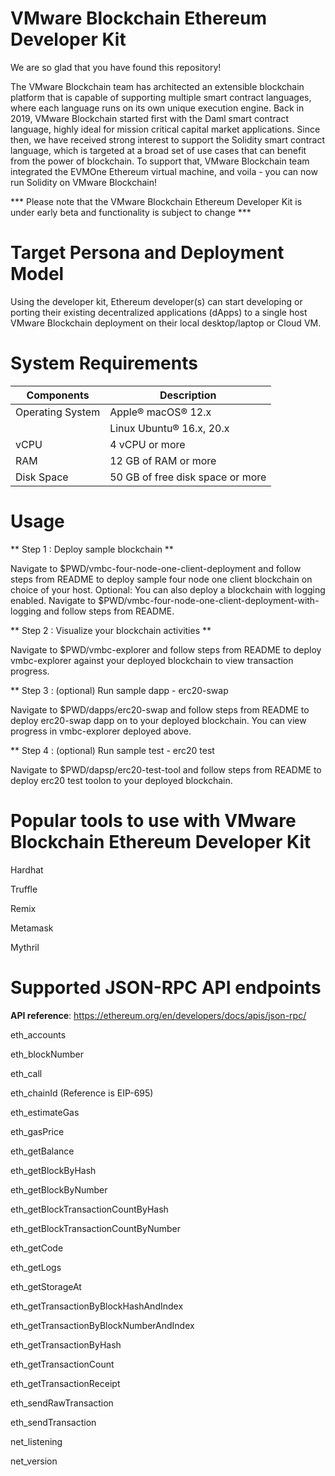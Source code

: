 # VMware Blockchain Ethereum Developer Kit

We are so glad that you have found this repository!

The VMware Blockchain team has architected an extensible blockchain platform that is capable of supporting multiple smart contract languages, where each language runs on its own unique execution engine. Back in 2019, VMware Blockchain started first with the Daml smart contract language, highly ideal for mission critical capital market applications. Since then, we have received strong interest to support the Solidity smart contract language, which is targeted at a broad set of use cases that can benefit from the power of blockchain. To support that, VMware Blockchain team integrated the EVMOne Ethereum virtual machine, and voila - you can now run Solidity on VMware Blockchain!

*** Please note that the VMware Blockchain Ethereum Developer Kit is under early beta and functionality is subject to change ***

# Target Persona and Deployment Model
Using the developer kit, Ethereum developer(s) can start developing or porting their existing decentralized applications (dApps) to a single host VMware Blockchain deployment on their local desktop/laptop or Cloud VM. 

# System Requirements 
| Components | Description |
|-----------|-------------|
|  Operating System | Apple® macOS® 12.x |
|                   |  Linux Ubuntu® 16.x, 20.x |
|  vCPU             | 4 vCPU or more |
|  RAM              | 12 GB of RAM or more |
|  Disk Space       | 50 GB of free disk space or more |

# Usage
** Step 1 : Deploy sample blockchain **
   
Navigate to $PWD/vmbc-four-node-one-client-deployment and follow steps from README to deploy sample four node one client blockchain on choice of your host.
Optional: You can also deploy a blockchain with logging enabled.
          Navigate to $PWD/vmbc-four-node-one-client-deployment-with-logging and follow steps from README.

** Step 2 : Visualize your blockchain activities **
   
Navigate to $PWD/vmbc-explorer and follow steps from README to deploy vmbc-explorer against your deployed blockchain to view transaction progress.

** Step 3 : (optional) Run sample dapp - erc20-swap
   
Navigate to $PWD/dapps/erc20-swap and follow steps from README to deploy erc20-swap dapp on to your deployed blockchain. You can view progress in vmbc-explorer deployed above.

** Step 4 : (optional) Run sample test - erc20 test
   
Navigate to $PWD/dapsp/erc20-test-tool and follow steps from README to deploy erc20 test toolon to your deployed blockchain.

# Popular tools to use with VMware Blockchain Ethereum Developer Kit
Hardhat

Truffle

Remix

Metamask

Mythril

# Supported JSON-RPC API endpoints
**API reference**: https://ethereum.org/en/developers/docs/apis/json-rpc/

eth_accounts

eth_blockNumber

eth_call

eth_chainId (Reference is EIP-695)

eth_estimateGas

eth_gasPrice

eth_getBalance

eth_getBlockByHash

eth_getBlockByNumber

eth_getBlockTransactionCountByHash

eth_getBlockTransactionCountByNumber

eth_getCode

eth_getLogs

eth_getStorageAt

eth_getTransactionByBlockHashAndIndex

eth_getTransactionByBlockNumberAndIndex

eth_getTransactionByHash

eth_getTransactionCount

eth_getTransactionReceipt

eth_sendRawTransaction

eth_sendTransaction

net_listening

net_version
